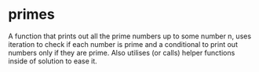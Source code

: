 # primes 
A function that prints out all the prime numbers up to some number n, uses iteration to check if each number is prime and a conditional to print out numbers
only if they are prime. Also utilises (or calls) helper functions inside of solution to ease it.
